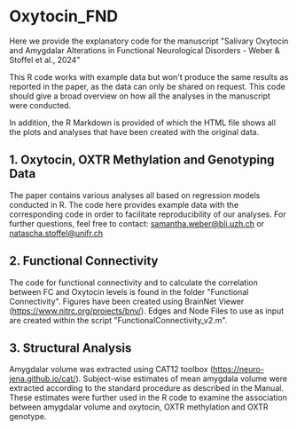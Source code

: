 # Oxytocin_FND

Here we provide the explanatory code for the manuscript "Salivary Oxytocin and Amygdalar Alterations in Functional Neurological Disorders - Weber & Stoffel et al., 2024"

This R code works with example data but won't produce the same results as reported in the paper, as the data can only be shared on request. This code should give a broad overview on how all the analyses in the manuscript were conducted. 

In addition, the R Markdown is provided of which the HTML file shows all the plots and analyses that have been created with the original data.

## 1. Oxytocin, OXTR Methylation and Genotyping Data
The paper contains various analyses all based on regression models conducted in R. The code here provides example data with the corresponding code in order to facilitate reproducibility of our analyses. For further questions, feel free to contact: samantha.weber@bli.uzh.ch or natascha.stoffel@unifr.ch


## 2. Functional Connectivity
The code for functional connectivity and to calculate the correlation between FC and Oxytocin levels is found in the folder "Functional Connectivity". Figures have been created using BrainNet Viewer (https://www.nitrc.org/projects/bnv/). Edges and Node Files to use as input are created within the script "FunctionalConnectivity_v2.m".

## 3. Structural Analysis
Amygdalar volume was extracted using CAT12 toolbox (https://neuro-jena.github.io/cat/). Subject-wise estimates of mean amygdala volume were extracted according to the standard procedure as described in the Manual. These estimates were further used in the R code to examine the association between amygdalar volume and oxytocin, OXTR methylation and OXTR genotype. 

